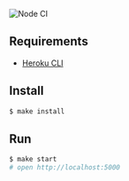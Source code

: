 ![Node CI](https://github.com/clickf5/frontend-project-lvl4/workflows/Node%20CI/badge.svg)

## Requirements

* [Heroku CLI](https://devcenter.heroku.com/articles/heroku-cli)

## Install

```sh
$ make install
```

## Run

```sh
$ make start
# open http://localhost:5000
```
